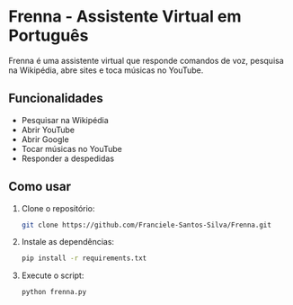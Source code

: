 # Frenna - Assistente Virtual em Português

Frenna é uma assistente virtual que responde comandos de voz, pesquisa na Wikipédia, abre sites e toca músicas no YouTube.

## Funcionalidades

- Pesquisar na Wikipédia
- Abrir YouTube
- Abrir Google
- Tocar músicas no YouTube
- Responder a despedidas

## Como usar

1. Clone o repositório:

   ```bash
   git clone https://github.com/Franciele-Santos-Silva/Frenna.git

2. Instale as dependências:

   ```bash
   pip install -r requirements.txt

3. Execute o script:

   ```bash
   python frenna.py
